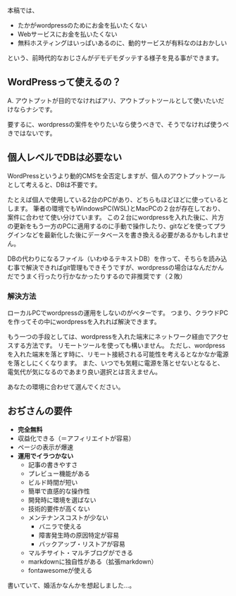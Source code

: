 本稿では、

- たかがwordpressのためにお金を払いたくない
- Webサービスにお金を払いたくない
- 無料ホスティングはいっぱいあるのに、動的サービスが有料なのはおかしい

という、前時代的なおじさんがデモデモダッテする様子を見る事ができます。

## WordPressって使えるの？
A. アウトプットが目的でなければアリ、アウトプットツールとして使いたいだけならナシです。

要するに、wordpressの案件をやりたいなら使うべきで、そうでなければ使うべきではないです。

## 個人レベルでDBは必要ない
WordPressというより動的CMSを全否定しますが、個人のアウトプットツールとして考えると、DBは不要です。

たとえば個人で使用している2台のPCがあり、どちらもほどほどに使っているとします。
筆者の環境でもWindowsPC(WSL)とMacPCの２台が存在しており、案件に合わせて使い分けています。
この２台にwordpressを入れた後に、片方の更新をもう一方のPCに適用するのに手動で操作したり、gitなどを使ってプラグインなどを最新化した後にデータベースを書き換える必要があるかもしれません。

DBの代わりになるファイル（いわゆるテキストDB）を作って、そちらを読み込む事で解決できればgit管理もできそうですが、wordpressの場合はなんだかんだでうまく行ったり行かなかったりするので非推奨です（２敗）

### 解決方法
ローカルPCでwordpressの運用をしないのがベターです。
つまり、クラウドPCを作ってその中にwordpressを入れれば解決できます。

もう一つの手段としては、wordpressを入れた端末にネットワーク経由でアクセスする方法です。
リモートツールを使っても構いません。
ただし、wordpressを入れた端末を落とす時に、リモート接続される可能性を考えるとなかなか電源を落としにくくなります。
また、いつでも気軽に電源を落とせないとなると、電気代が気になるのであまり良い選択とは言えません。

あなたの環境に合わせて選んでください。

## おぢさんの要件
- **完全無料**
- 収益化できる（＝アフィリエイトが容易）
- ページの表示が爆速
- **運用でイラつかない**
  - 記事の書きやすさ
  - プレビュー機能がある
  - ビルド時間が短い
  - 簡単で直感的な操作性
  - 開発時に環境を選ばない
  - 技術的要件が高くない
  - メンテナンスコストが少ない
    - バニラで使える
    - 障害発生時の原因特定が容易
    - バックアップ・リストアが容易
  - マルチサイト・マルチブログができる
  - markdownに独自性がある（拡張markdown）
  - fontawesomeが使える

書いていて、婚活かなんかを想起しました…。
